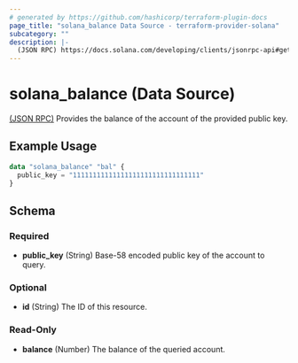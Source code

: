 ```yaml
---
# generated by https://github.com/hashicorp/terraform-plugin-docs
page_title: "solana_balance Data Source - terraform-provider-solana"
subcategory: ""
description: |-
  (JSON RPC) https://docs.solana.com/developing/clients/jsonrpc-api#getbalance Provides the balance of the account of the provided public key.
---
```


# solana_balance (Data Source)

[(JSON RPC)](https://docs.solana.com/developing/clients/jsonrpc-api#getbalance) Provides the balance of the account of the provided public key.

## Example Usage

```terraform
data "solana_balance" "bal" {
  public_key = "11111111111111111111111111111111"
}
```

<!-- schema generated by tfplugindocs -->
## Schema

### Required

- **public_key** (String) Base-58 encoded public key of the account to query.

### Optional

- **id** (String) The ID of this resource.

### Read-Only

- **balance** (Number) The balance of the queried account.


